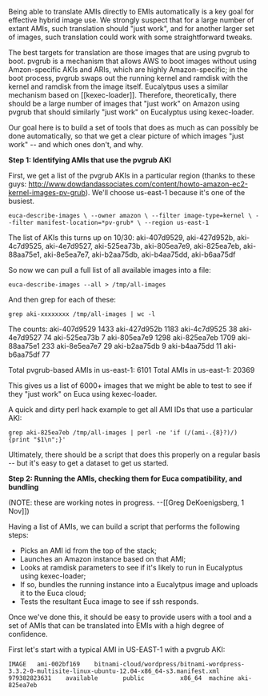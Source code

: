 Being able to translate AMIs directly to EMIs automatically is a key goal for effective hybrid image use.  We strongly suspect that for a large number of extant AMIs, such translation should "just work", and for another larger set of images, such translation could work with some straightforward tweaks.

The best targets for translation are those images that are using pvgrub to boot.  pvgrub is a mechanism that allows AWS to boot images without using Amzon-specific AKIs and ARIs, which are highly Amazon-specific; in the boot process, pvgrub swaps out the running kernel and ramdisk with the kernel and ramdisk from the image itself.  Eucalytpus uses a similar mechanism based on [[kexec-loader]].  Therefore, theoretically, there should be a large number of images that "just work" on Amazon using pvgrub that should similarly "just work" on Eucalyptus using kexec-loader.

Our goal here is to build a set of tools that does as much as can possibly be done automatically, so that we get a clear picture of which images "just work" -- and which ones don't, and why.

**Step 1: Identifying AMIs that use the pvgrub AKI**

First, we get a list of the pvgrub AKIs in a particular region (thanks to these guys: http://www.dowdandassociates.com/content/howto-amazon-ec2-kernel-images-pv-grub).  We'll choose us-east-1 because it's one of the busiest.

`euca-describe-images \
--owner amazon \
--filter image-type=kernel \
--filter manifest-location=*pv-grub* \
--region us-east-1`

The list of AKIs this turns up on 10/30: aki-407d9529, aki-427d952b, aki-4c7d9525, aki-4e7d9527, aki-525ea73b, aki-805ea7e9, aki-825ea7eb, aki-88aa75e1, aki-8e5ea7e7, aki-b2aa75db, aki-b4aa75dd, aki-b6aa75df

So now we can pull a full list of all available images into a file:

`euca-describe-images --all > /tmp/all-images`

And then grep for each of these:

`grep aki-xxxxxxxx /tmp/all-images | wc -l`

The counts:
aki-407d9529 1433
aki-427d952b 1183
aki-4c7d9525 38
aki-4e7d9527 74
aki-525ea73b 7
aki-805ea7e9 1298
aki-825ea7eb 1709
aki-88aa75e1 233
aki-8e5ea7e7 29
aki-b2aa75db 9
aki-b4aa75dd 11
aki-b6aa75df 77

Total pvgrub-based AMIs in us-east-1: 6101
Total AMIs in us-east-1: 20369 

This gives us a list of 6000+ images that we might be able to test to see if they "just work" on Euca using kexec-loader.

A quick and dirty perl hack example to get all AMI IDs that use a particular AKI:

`grep aki-825ea7eb /tmp/all-images | perl -ne 'if (/(ami-.{8}?)/) {print "$1\n";}'`

Ultimately, there should be a script that does this properly on a regular basis -- but it's easy to get a dataset to get us started.

**Step 2: Running the AMIs, checking them for Euca compatibility, and bundling** 

(NOTE: these are working notes in progress. --[[Greg DeKoenigsberg, 1 Nov]])

Having a list of AMIs, we can build a script that performs the following steps:

* Picks an AMI id from the top of the stack;
* Launches an Amazon instance based on that AMI;
* Looks at ramdisk parameters to see if it's likely to run in Eucalyptus using kexec-loader;
* If so, bundles the running instance into a Eucalytpus image and uploads it to the Euca cloud;
* Tests the resultant Euca image to see if ssh responds.

Once we've done this, it should be easy to provide users with a tool and a set of AMIs that can be
translated into EMIs with a high degree of confidence.

First let's start with a typical AMI in US-EAST-1 with a pvgrub AKI:

`IMAGE   ami-002bf169    bitnami-cloud/wordpress/bitnami-wordpress-3.3.2-0-multisite-linux-ubuntu-12.04-x86_64-s3.manifest.xml   979382823631    available       public          x86_64  machine aki-825ea7eb`
